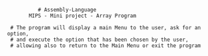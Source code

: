               # Assembly-Language
           MIPS - Mini project - Array Program
           
     # The program will display a main Menu to the user, ask for an option,
     # and execute the option that has been chosen by the user,
     # allowing also to return to the Main Menu or exit the program
     
